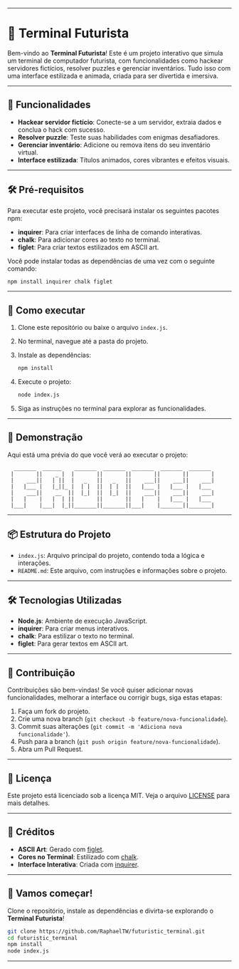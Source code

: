 
---

# 🚀 Terminal Futurista

Bem-vindo ao **Terminal Futurista**! Este é um projeto interativo que simula um terminal de computador futurista, com funcionalidades como hackear servidores fictícios, resolver puzzles e gerenciar inventários. Tudo isso com uma interface estilizada e animada, criada para ser divertida e imersiva.

---

## 🌟 Funcionalidades

- **Hackear servidor fictício**: Conecte-se a um servidor, extraia dados e conclua o hack com sucesso.
- **Resolver puzzle**: Teste suas habilidades com enigmas desafiadores.
- **Gerenciar inventário**: Adicione ou remova itens do seu inventário virtual.
- **Interface estilizada**: Títulos animados, cores vibrantes e efeitos visuais.

---

## 🛠️ Pré-requisitos

Para executar este projeto, você precisará instalar os seguintes pacotes npm:

- **inquirer**: Para criar interfaces de linha de comando interativas.
- **chalk**: Para adicionar cores ao texto no terminal.
- **figlet**: Para criar textos estilizados em ASCII art.

Você pode instalar todas as dependências de uma vez com o seguinte comando:

```bash
npm install inquirer chalk figlet
```

---

## 🚀 Como executar

1. Clone este repositório ou baixe o arquivo `index.js`.
2. No terminal, navegue até a pasta do projeto.
3. Instale as dependências:

   ```bash
   npm install
   ```

4. Execute o projeto:

   ```bash
   node index.js
   ```

5. Siga as instruções no terminal para explorar as funcionalidades.

---

## 🎥 Demonstração

Aqui está uma prévia do que você verá ao executar o projeto:

```
  _______  ______    _______  _______  _______  _______  _______ 
 |       ||    _ |  |       ||       ||       ||       ||       |
 |    ___||   | ||  |   _   ||   _   ||    ___||    ___||    ___|
 |   |___ |   |_||_ |  | |  ||  | |  ||   |___ |   |___ |   |___ 
 |    ___||    __  ||  |_|  ||  |_|  ||    ___||    ___||    ___|
 |   |    |   |  | ||       ||       ||   |    |   |___ |   |___ 
 |___|    |___|  |_||_______||_______||___|    |_______||_______|
```

---

## 📦 Estrutura do Projeto

- `index.js`: Arquivo principal do projeto, contendo toda a lógica e interações.
- `README.md`: Este arquivo, com instruções e informações sobre o projeto.

---

## 🛠️ Tecnologias Utilizadas

- **Node.js**: Ambiente de execução JavaScript.
- **inquirer**: Para criar menus interativos.
- **chalk**: Para estilizar o texto no terminal.
- **figlet**: Para gerar textos em ASCII art.

---

## 🤝 Contribuição

Contribuições são bem-vindas! Se você quiser adicionar novas funcionalidades, melhorar a interface ou corrigir bugs, siga estas etapas:

1. Faça um fork do projeto.
2. Crie uma nova branch (`git checkout -b feature/nova-funcionalidade`).
3. Commit suas alterações (`git commit -m 'Adiciona nova funcionalidade'`).
4. Push para a branch (`git push origin feature/nova-funcionalidade`).
5. Abra um Pull Request.

---

## 📄 Licença

Este projeto está licenciado sob a licença MIT. Veja o arquivo [LICENSE](LICENSE) para mais detalhes.

---

## 🎉 Créditos

- **ASCII Art**: Gerado com [figlet](https://www.npmjs.com/package/figlet).
- **Cores no Terminal**: Estilizado com [chalk](https://www.npmjs.com/package/chalk).
- **Interface Interativa**: Criada com [inquirer](https://www.npmjs.com/package/inquirer).

---

## 🚀 Vamos começar!

Clone o repositório, instale as dependências e divirta-se explorando o **Terminal Futurista**!

```bash
git clone https://github.com/RaphaelTW/futuristic_terminal.git
cd futuristic_terminal
npm install
node index.js
```

---
